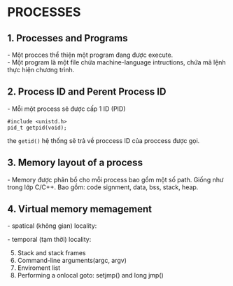 <h1>PROCESSES</h1>
<h2>1. Processes and Programs</h2>
<p>
    - Một procces thể thiện một program đang được execute.<br>
    - Một program là một file chứa machine-language intructions, chứa mã lệnh thực hiện chương trình.<br>
</p>

<h2>2. Process ID and Perent Process ID</h2>
<p>
    - Mỗi một process sẽ được cấp 1 ID (PID)<br>
</p>

    #include <unistd.h>
    pid_t getpid(void);

the ```getid()``` hệ thống sẽ trả về proccess ID của proccess được gọi.
<h2>3. Memory layout of a process</h2>
<p>
    - Memory được phân bổ cho mỗi process bao gồm một số path. Giống như trong lớp C/C++. Bao gồm: code signment, data, bss, stack, heap.
</p>

<h2>4. Virtual memory memagement</h2>
<p>
    - spatical (không gian) locality:
</p>
<p>
    - temporal (tạm thời) locality:
</p>

5. Stack and stack frames
6. Command-line arguments(argc, argv)
7. Enviroment list
8. Performing a onlocal goto: setjmp() and long jmp()